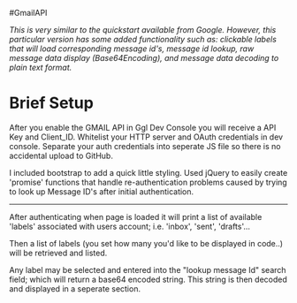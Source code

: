 #GmailAPI

*This is very similar to the quickstart available from Google. However, this particular version has some added functionality such as: clickable labels that will load corresponding message id's, message id lookup, raw message data display (Base64Encoding), and message data decoding to plain text format.*
 
 # Brief Setup
After you enable the GMAIL API in Ggl Dev Console you will receive a API Key and Client_ID.
Whitelist your HTTP server and OAuth credentials in dev console.
Separate your auth credentials into seperate JS file so there is no accidental upload to GitHub.


I included bootstrap to add a quick little styling.
Used jQuery to easily create 'promise' functions that handle re-authentication problems caused by trying to look up Message ID's after initial authentication.

---------------------------------------

After authenticating when page is loaded it will print a list of available 'labels' associated with users account; i.e. 'inbox', 'sent', 'drafts'...

Then a list of labels (you set how many you'd like to be displayed in code..) will be retrieved and listed.

Any label may be selected and entered into the "lookup message Id" search field; which will return a base64 encoded string.
This string is then decoded and displayed in a seperate section.
